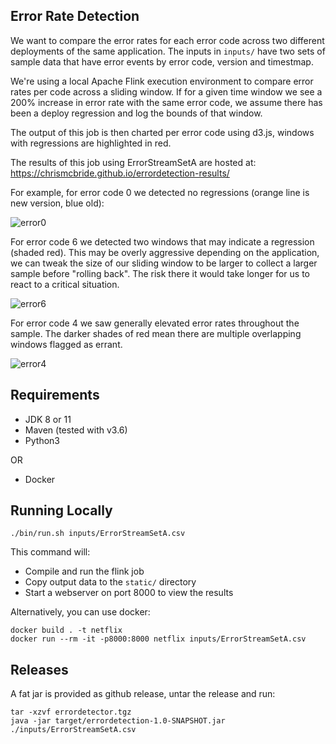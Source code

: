 ## Error Rate Detection

We want to compare the error rates for each error code across two different deployments of the same application.
The inputs in `inputs/` have two sets of sample data that have error events by error code, version and timestmap.

We're using a local Apache Flink execution environment to compare error rates per code across a sliding window.
If for a given time window we see a 200% increase in error rate with the same error code, we assume there has been a
deploy regression and log the bounds of that window.

The output of this job is then charted per error code using d3.js, windows with regressions are highlighted in red.

The results of this job using ErrorStreamSetA are hosted at:
https://chrismcbride.github.io/errordetection-results/

For example, for error code 0 we detected no regressions (orange line is new version, blue old):

![error0](https://chrismcbride.github.io/errordetection-results/screenshots/no-error.png)

For error code 6 we detected two windows that may indicate a regression (shaded red). This may be overly aggressive
depending on the application, we can tweak the size of our sliding window to be larger to collect a larger sample
before "rolling back". The risk there it would take longer for us to react to a critical situation.

![error6](https://chrismcbride.github.io/errordetection-results/screenshots/error6.png)

For error code 4 we saw generally elevated error rates throughout the sample. The darker shades of red mean there are
multiple overlapping windows flagged as errant.

![error4](https://chrismcbride.github.io/errordetection-results/screenshots/error4.png)


## Requirements

* JDK 8 or 11
* Maven (tested with v3.6)
* Python3

OR

* Docker

## Running Locally

`./bin/run.sh inputs/ErrorStreamSetA.csv`

This command will:
* Compile and run the flink job
* Copy output data to the `static/` directory
* Start a webserver on port 8000 to view the results

Alternatively, you can use docker:

```
docker build . -t netflix
docker run --rm -it -p8000:8000 netflix inputs/ErrorStreamSetA.csv
```

## Releases

A fat jar is provided as github release, untar the release and run:

```
tar -xzvf errordetector.tgz
java -jar target/errordetection-1.0-SNAPSHOT.jar ./inputs/ErrorStreamSetA.csv
```
